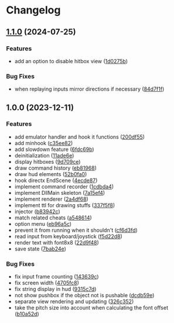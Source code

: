 # Changelog

## [1.1.0](https://github.com/alanoliveira/motw/compare/v1.0.0...v1.1.0) (2024-07-25)


### Features

* add an option to disable hitbox view ([1d0275b](https://github.com/alanoliveira/motw/commit/1d0275bd3a8fb5042124b1150fad9cf6a708b719))


### Bug Fixes

* when replaying inputs mirror directions if necessary ([84d7f1f](https://github.com/alanoliveira/motw/commit/84d7f1fe3585d43fea6cce38bba4e987fc54028c))

## 1.0.0 (2023-12-11)


### Features

* add emulator handler and hook it functions ([200df55](https://github.com/alanoliveira/motw/commit/200df55dc3c96c46a24742b232fb5df9d6b23248))
* add minhook ([c35ee82](https://github.com/alanoliveira/motw/commit/c35ee826204fc07e0351872ea79b17dff08f9031))
* add slowdown feature ([6fdc69b](https://github.com/alanoliveira/motw/commit/6fdc69b6d12dcda562ae331ced27c219fba906e9))
* deinitialization ([11ade6e](https://github.com/alanoliveira/motw/commit/11ade6e2250c35a7b5a051193f2f44605b102558))
* display hitboxes ([9d709ce](https://github.com/alanoliveira/motw/commit/9d709ce057afb168edb3e3ef289b1dab48c9fcd4))
* draw command history ([eb81968](https://github.com/alanoliveira/motw/commit/eb81968370c4cf59993e92dee0edbbb948e35aa6))
* draw hud elements ([52b0fa0](https://github.com/alanoliveira/motw/commit/52b0fa0d8cc83d393efc2334257630ee7719dd57))
* hook directx EndScene ([4ecde87](https://github.com/alanoliveira/motw/commit/4ecde8708a3c89942797ec27aa7aa82c8d1b85c1))
* implement command recorder ([1cdbda4](https://github.com/alanoliveira/motw/commit/1cdbda4f9586e3a190d9d16e0259ba813f66e815))
* implement DllMain skeleton ([7a15ef4](https://github.com/alanoliveira/motw/commit/7a15ef41fd1b87ebb24b3f4ac2e80ad58579dbb9))
* implement renderer ([2a4df68](https://github.com/alanoliveira/motw/commit/2a4df680ed8b01a05b961e4275a9d8697610f503))
* implement ttl for drawing stuffs ([337f5f8](https://github.com/alanoliveira/motw/commit/337f5f86fa6ea3f563b4c127ac5c142c08618327))
* injector ([b83942c](https://github.com/alanoliveira/motw/commit/b83942cdb3c6e57198372326a5be6374ab6710eb))
* match related cheats ([a548614](https://github.com/alanoliveira/motw/commit/a548614732c2dbdc9e1bae6c3580b194572af3b6))
* option menu ([eb96a5c](https://github.com/alanoliveira/motw/commit/eb96a5cdc452980f71c20652e53f3fba148c527f))
* prevent it from running when it shouldn't ([cf6d3fd](https://github.com/alanoliveira/motw/commit/cf6d3fd95b6dcb382d3bd6098ae1787a17a5462a))
* read input from keyboard/joystick ([f5d22d8](https://github.com/alanoliveira/motw/commit/f5d22d8d6c3c832ee41f9a9ee66764a2476a321a))
* render text with font8x8 ([22d9f48](https://github.com/alanoliveira/motw/commit/22d9f48fa75272327824d52559aaa21114e1bb03))
* save state ([7bab24e](https://github.com/alanoliveira/motw/commit/7bab24e3337ccd5d5dcc601ab2e1264cd9fbddbe))


### Bug Fixes

* fix input frame counting ([143639c](https://github.com/alanoliveira/motw/commit/143639c5d8a8a1e2069c642227003690b574be32))
* fix screen width ([4705fc8](https://github.com/alanoliveira/motw/commit/4705fc86511d408a528931089e828f4e8d487fd0))
* fix string display in hud ([9315c7d](https://github.com/alanoliveira/motw/commit/9315c7d8aa4fca0e4d8cea6a20e9f201b8b1a894))
* not show pushbox if the object not is pushable ([dcdb59e](https://github.com/alanoliveira/motw/commit/dcdb59e63813988b05941bb5f97a2055ab22c167))
* separate view rendering and updating ([326c352](https://github.com/alanoliveira/motw/commit/326c352ba78497bf27d6de9d426a42c498cb3e06))
* take the pitch size into account when calculating the font offset ([b10a52d](https://github.com/alanoliveira/motw/commit/b10a52dbb94a27759aa56c6e30acf9f44d350612))
